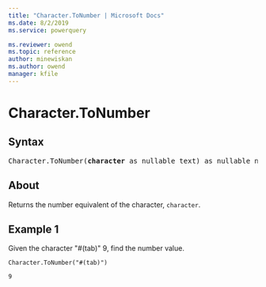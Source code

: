 ```yaml
---
title: "Character.ToNumber | Microsoft Docs"
ms.date: 8/2/2019
ms.service: powerquery

ms.reviewer: owend
ms.topic: reference
author: minewiskan
ms.author: owend
manager: kfile
---
```

# Character.ToNumber

## Syntax

<pre>
Character.ToNumber(<b>character</b> as nullable text) as nullable number
</pre>
  
## About  
Returns the number equivalent of the character, `character`.

## Example 1
Given the character "#(tab)" 9, find the number value.

```powerquery-m
Character.ToNumber("#(tab)")
```

`9`
